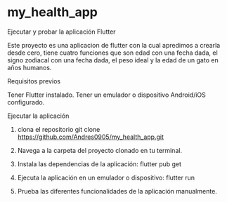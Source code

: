 # my_health_app

Ejecutar y probar la aplicación Flutter

Este proyecto es una aplicacion de flutter con la cual apredimos a crearla desde cero, tiene cuatro funciones que son edad con una fecha dada, el signo zodiacal con una fecha dada, el peso ideal y la edad de un gato en años humanos.

Requisitos previos

Tener Flutter instalado.
Tener un emulador o dispositivo Android/iOS configurado.

Ejecutar la aplicación

1. clona el repositorio
git clone https://github.com/Andres0905/my_health_app.git

2. Navega a la carpeta del proyecto clonado en tu terminal.

3. Instala las dependencias de la aplicación:
flutter pub get

4. Ejecuta la aplicación en un emulador o dispositivo:
flutter run

5. Prueba las diferentes funcionalidades de la aplicación manualmente.

